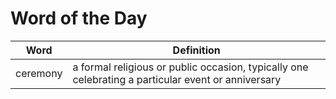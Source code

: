 # Word of the Day

|Word|Definition|
|---|---|
|ceremony|a formal religious or public occasion, typically one celebrating a particular event or anniversary|
